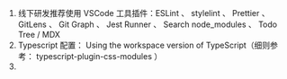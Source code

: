 1. 线下研发推荐使用 VSCode 工具插件：ESLint 、 stylelint 、 Prettier 、 GitLens 、 Git Graph 、 Jest Runner 、 Search node_modules 、 Todo Tree / MDX     
2. Typescript 配置： Using the workspace version of TypeScript（细则参考： typescript-plugin-css-modules ）    
3. 
